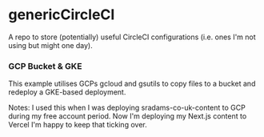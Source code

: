 # genericCircleCI
A repo to store (potentially) useful CircleCI configurations (i.e. ones I'm not using but might one day).

### GCP Bucket & GKE

This example utilises GCPs gcloud and gsutils to copy files to a bucket and 
redeploy a GKE-based deployment.

Notes:
I used this when I was deploying sradams-co-uk-content to GCP during my free account period. Now I'm deploying my Next.js content to Vercel I'm happy to keep that ticking over.
